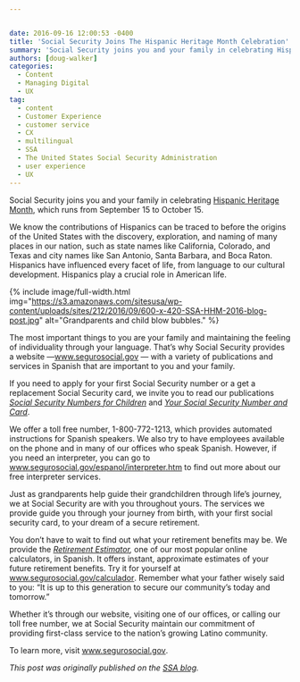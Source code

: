 ```yaml
---


date: 2016-09-16 12:00:53 -0400
title: 'Social Security Joins The Hispanic Heritage Month Celebration'
summary: 'Social Security joins you and your family in celebrating Hispanic Heritage Month, which runs from September 15 to October 15. We know the contributions of Hispanics can be traced to before the origins of the United States with the discovery, exploration, and naming of many places in our nation, such as state names like California,'
authors: [doug-walker]
categories:
  - Content
  - Managing Digital
  - UX
tag:
  - content
  - Customer Experience
  - customer service
  - CX
  - multilingual
  - SSA
  - The United States Social Security Administration
  - user experience
  - UX
---
```


Social Security joins you and your family in celebrating [Hispanic Heritage Month](http://www.hispanicheritagemonth.gov/), which runs from September 15 to October 15.

We know the contributions of Hispanics can be traced to before the origins of the United States with the discovery, exploration, and naming of many places in our nation, such as state names like California, Colorado, and Texas and city names like San Antonio, Santa Barbara, and Boca Raton. Hispanics have influenced every facet of life, from language to our cultural development. Hispanics play a crucial role in American life.<span id="more-1828"></span>


{% include image/full-width.html img="https://s3.amazonaws.com/sitesusa/wp-content/uploads/sites/212/2016/09/600-x-420-SSA-HHM-2016-blog-post.jpg" alt="Grandparents and child blow bubbles." %}

The most important things to you are your family and maintaining the feeling of individuality through your language. That’s why Social Security provides a website —<span lang="es" title="Spanish"><a href="http://www.segurosocial.gov/" target="_blank">www.segurosocial.gov</a></span> — with a variety of publications and services in Spanish that are important to you and your family.

If you need to apply for your first Social Security number or a get a replacement Social Security card, we invite you to read our publications _<a href="https://www.ssa.gov/pubs/EN-05-10023.pdf" target="_blank">Social Security Numbers for Children</a>_ and _<a href="https://www.ssa.gov/pubs/EN-05-10002.pdf" target="_blank">Your Social Security Number and Card</a>_.

We offer a toll free number, 1-800-772-1213, which provides automated instructions for Spanish speakers. We also try to have employees available on the phone and in many of our offices who speak Spanish. However, if you need an interpreter, you can go to <span lang="es" title="Spanish"><a href="http://www.segurosocial.gov/espanol/interpreter.htm" target="_blank">www.segurosocial.gov/espanol/interpreter.htm</a></span> to find out more about our free interpreter services.

Just as grandparents help guide their grandchildren through life’s journey, we at Social Security are with you throughout yours. The services we provide guide you through your journey from birth, with your first social security card, to your dream of a secure retirement.

You don’t have to wait to find out what your retirement benefits may be. We provide the _<a href="https://www.ssa.gov/retire/estimator.html" target="_blank">Retirement Estimator</a>,_ one of our most popular online calculators, in Spanish. It offers instant, approximate estimates of your future retirement benefits. Try it for yourself at <span lang="es" title="Spanish"><a href="http://www.segurosocial.gov/calculador" target="_blank">www.segurosocial.gov/calculador</a></span>. Remember what your father wisely said to you: “It is up to this generation to secure our community’s today and tomorrow.”

Whether it’s through our website, visiting one of our offices, or calling our toll free number, we at Social Security maintain our commitment of providing first-class service to the nation’s growing Latino community.

To learn more, visit <span lang="es" title="Spanish"><a href="http://www.segurosocial.gov/" target="_blank">www.segurosocial.gov</a></span>.

_This post was originally published on the [SSA blog](http://blog.socialsecurity.gov/)._